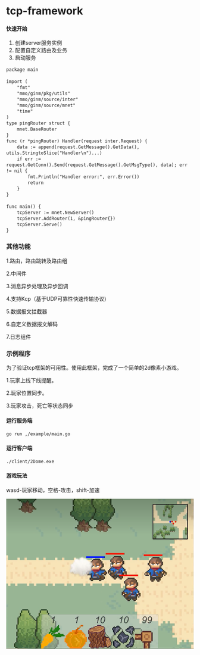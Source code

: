 # tcp-framework
#### 快速开始
1. 创建server服务实例
2. 配置自定义路由及业务
3. 启动服务

```golang
package main

import (
	"fmt"
	"mmo/ginm/pkg/utils"
	"mmo/ginm/source/inter"
	"mmo/ginm/source/mnet"
	"time"
)
type pingRouter struct {
	mnet.BaseRouter
}
func (r *pingRouter) Handler(request inter.Request) {
	data := append(request.GetMessage().GetData(), utils.StringtoSlice("Handler\n")...)
	if err := request.GetConn().Send(request.GetMessage().GetMsgType(), data); err != nil {
		fmt.Println("Handler error:", err.Error())
		return
	}
}

func main() {
	tcpServer := mnet.NewServer()
	tcpServer.AddRouter(1, &pingRouter{})
	tcpServer.Serve()
}
 ```
### 其他功能
1.路由，路由跳转及路由组

2.中间件

3.消息异步处理及异步回调

4.支持Kcp（基于UDP可靠性快速传输协议)

5.数据报文拦截器

6.自定义数据报文解码

7.日志组件
### 示例程序
为了验证tcp框架的可用性。使用此框架，完成了一个简单的2d像素小游戏。

1.玩家上线下线提醒。

2.玩家位置同步。

3.玩家攻击，死亡等状态同步

#### 运行服务端
```
go run ,/example/main.go
```
#### 运行客户端
```
./client/2Dome.exe
```
#### 游戏玩法
wasd-玩家移动，空格-攻击，shift-加速


![img.png](img.png)




